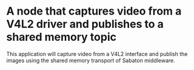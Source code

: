 # A node that captures video from a V4L2 driver and publishes to a shared memory topic

This application will capture video from a V4L2 interface and publish the images using the shared memory transport of Sabaton middleware.
